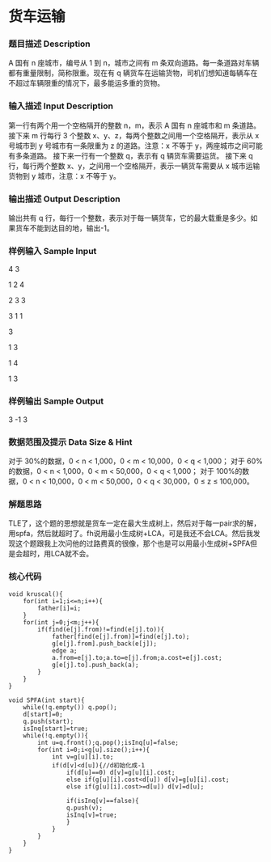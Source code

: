 # 货车运输
### 题目描述 Description
A 国有 n 座城市，编号从 1 到 n，城市之间有 m 条双向道路。每一条道路对车辆都有重量限制，简称限重。现在有 q 辆货车在运输货物，司机们想知道每辆车在不超过车辆限重的情况下，最多能运多重的货物。
### 输入描述 Input Description
第一行有两个用一个空格隔开的整数 n，m，表示 A 国有 n 座城市和 m 条道路。
接下来 m 行每行 3 个整数 x、y、z，每两个整数之间用一个空格隔开，表示从 x 号城市到 y 号城市有一条限重为 z 的道路。注意：x 不等于 y，两座城市之间可能有多条道路。
接下来一行有一个整数 q，表示有 q 辆货车需要运货。
接下来 q 行，每行两个整数 x、y，之间用一个空格隔开，表示一辆货车需要从 x 城市运输货物到 y 城市，注意：x 不等于 y。
### 输出描述 Output Description
输出共有 q 行，每行一个整数，表示对于每一辆货车，它的最大载重是多少。如果货车不能到达目的地，输出-1。
### 样例输入 Sample Input
4 3 

1 2 4 

2 3 3 

3 1 1 

3

1 3 

1 4 

1 3
### 样例输出 Sample Output
3
-1
3
### 数据范围及提示 Data Size & Hint
对于 30%的数据，0 < n < 1,000，0 < m < 10,000，0 < q < 1,000； 
对于 60%的数据，0 < n < 1,000，0 < m < 50,000，0 < q < 1,000； 
对于 100%的数据，0 < n < 10,000，0 < m < 50,000，0 < q < 30,000，0 ≤ z ≤ 100,000。
### 解题思路
TLE了，这个题的思想就是货车一定在最大生成树上，然后对于每一pair求的解，用spfa，然后就超时了。fh说用最小生成树+LCA，可是我还不会LCA。然后我发现这个题跟我上次问他的过路费真的很像，那个也是可以用最小生成树+SPFA但是会超时，用LCA就不会。
### 核心代码
```
void kruscal(){
	for(int i=1;i<=n;i++){
		father[i]=i;
	}
	for(int j=0;j<m;j++){
		if(find(e[j].from)!=find(e[j].to)){
			father[find(e[j].from)]=find(e[j].to);
			g[e[j].from].push_back(e[j]);
			edge a;
			a.from=e[j].to;a.to=e[j].from;a.cost=e[j].cost;
			g[e[j].to].push_back(a);
		}
	}
}

void SPFA(int start){
	while(!q.empty()) q.pop();
	d[start]=0;
	q.push(start);
	isInq[start]=true;
	while(!q.empty()){
		int u=q.front();q.pop();isInq[u]=false;
		for(int i=0;i<g[u].size();i++){
			int v=g[u][i].to;
			if(d[v]<d[u]){//d初始化成-1 
				if(d[u]==0) d[v]=g[u][i].cost;
				else if(g[u][i].cost<d[u]) d[v]=g[u][i].cost;
				else if(g[u][i].cost>=d[u]) d[v]=d[u];
				
				if(isInq[v]==false){
				q.push(v);
				isInq[v]=true;
				}
			}
		}
	}
}
```